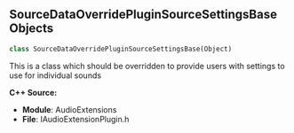 ## SourceDataOverridePluginSourceSettingsBase Objects

```python
class SourceDataOverridePluginSourceSettingsBase(Object)
```

This is a class which should be overridden to provide users with settings to use for individual sounds

**C++ Source:**

- **Module**: AudioExtensions
- **File**: IAudioExtensionPlugin.h

<a id="unreal.OcclusionPluginSourceSettingsBase"></a>